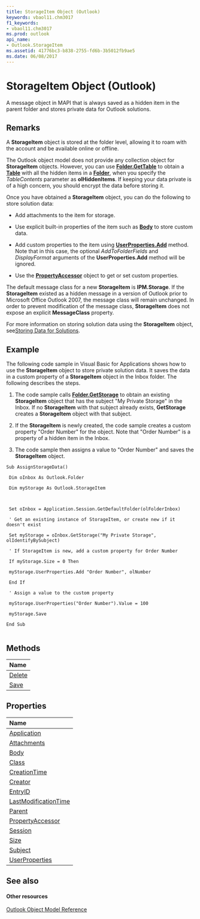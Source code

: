 ```yaml
---
title: StorageItem Object (Outlook)
keywords: vbaol11.chm3017
f1_keywords:
- vbaol11.chm3017
ms.prod: outlook
api_name:
- Outlook.StorageItem
ms.assetid: 41776bc3-b838-2755-fd6b-3b5012fb9ae5
ms.date: 06/08/2017
---
```



# StorageItem Object (Outlook)

A message object in MAPI that is always saved as a hidden item in the parent folder and stores private data for Outlook solutions.


## Remarks

A  **StorageItem** object is stored at the folder level, allowing it to roam with the account and be available online or offline.

The Outlook object model does not provide any collection object for  **StorageItem** objects. However, you can use **[Folder.GetTable](Outlook.Folder.GetTable.md)** to obtain a **[Table](Outlook.Table.md)** with all the hidden items in a **[Folder](Outlook.Folder.md)**, when you specify the _TableContents_ parameter as **olHiddenItems**. If keeping your data private is of a high concern, you should encrypt the data before storing it.

Once you have obtained a  **StorageItem** object, you can do the following to store solution data:


- Add attachments to the item for storage.
    
- Use explicit built-in properties of the item such as  **[Body](Outlook.StorageItem.Body.md)** to store custom data.
    
- Add custom properties to the item using  **[UserProperties.Add](Outlook.UserProperties.Add.md)** method. Note that in this case, the optional _AddToFolderFields_ and _DisplayFormat_ arguments of the **UserProperties.Add** method will be ignored.
    
- Use the  **[PropertyAccessor](Outlook.PropertyAccessor.md)** object to get or set custom properties.
    


The default message class for a new  **StorageItem** is **IPM.Storage**. If the **StorageItem** existed as a hidden message in a version of Outlook prior to Microsoft Office Outlook 2007, the message class will remain unchanged. In order to prevent modification of the message class, **StorageItem** does not expose an explicit **MessageClass** property.

For more information on storing solution data using the  **StorageItem** object, see[Storing Data for Solutions](http://msdn.microsoft.com/library/58e69983-5718-4dde-64fc-858abd80c9e5%28Office.15%29.aspx).


## Example

The following code sample in Visual Basic for Applications shows how to use the  **StorageItem** object to store private solution data. It saves the data in a custom property of a **StorageItem** object in the Inbox folder. The following describes the steps.


1. The code sample calls  **[Folder.GetStorage](Outlook.Folder.GetStorage.md)** to obtain an existing **StorageItem** object that has the subject "My Private Storage" in the Inbox. If no **StorageItem** with that subject already exists, **GetStorage** creates a **StorageItem** object with that subject.
    
2. If the  **StorageItem** is newly created, the code sample creates a custom property "Order Number" for the object. Note that "Order Number" is a property of a hidden item in the Inbox.
    
3. The code sample then assigns a value to "Order Number" and saves the  **StorageItem** object.
    





```
Sub AssignStorageData() 
 
 Dim oInbox As Outlook.Folder 
 
 Dim myStorage As Outlook.StorageItem 
 
 
 
 Set oInbox = Application.Session.GetDefaultFolder(olFolderInbox) 
 
 ' Get an existing instance of StorageItem, or create new if it doesn't exist 
 
 Set myStorage = oInbox.GetStorage("My Private Storage", olIdentifyBySubject) 
 
 ' If StorageItem is new, add a custom property for Order Number 
 
 If myStorage.Size = 0 Then 
 
 myStorage.UserProperties.Add "Order Number", olNumber 
 
 End If 
 
 ' Assign a value to the custom property 
 
 myStorage.UserProperties("Order Number").Value = 100 
 
 myStorage.Save 
 
End Sub 
 

```


## Methods



|**Name**|
|:-----|
|[Delete](Outlook.StorageItem.Delete.md)|
|[Save](Outlook.StorageItem.Save.md)|

## Properties



|**Name**|
|:-----|
|[Application](Outlook.StorageItem.Application.md)|
|[Attachments](Outlook.StorageItem.Attachments.md)|
|[Body](Outlook.StorageItem.Body.md)|
|[Class](Outlook.StorageItem.Class.md)|
|[CreationTime](Outlook.StorageItem.CreationTime.md)|
|[Creator](Outlook.StorageItem.Creator.md)|
|[EntryID](Outlook.StorageItem.EntryID.md)|
|[LastModificationTime](Outlook.StorageItem.LastModificationTime.md)|
|[Parent](Outlook.StorageItem.Parent.md)|
|[PropertyAccessor](Outlook.StorageItem.PropertyAccessor.md)|
|[Session](Outlook.StorageItem.Session.md)|
|[Size](Outlook.StorageItem.Size.md)|
|[Subject](Outlook.StorageItem.Subject.md)|
|[UserProperties](storageitem-userproperties-property-outlook.md)|

## See also


#### Other resources


[Outlook Object Model Reference](http://msdn.microsoft.com/library/73221b13-d8d8-99b8-3394-b95dbbfd5ddc%28Office.15%29.aspx)
